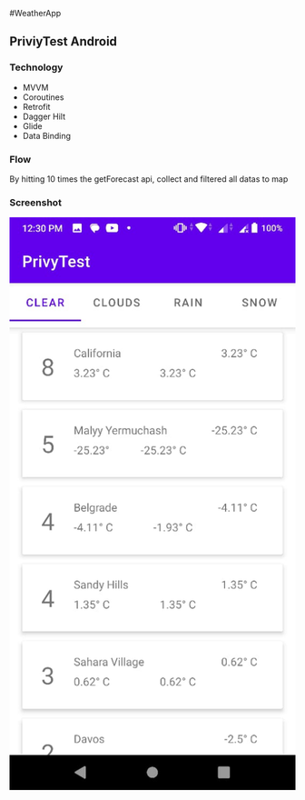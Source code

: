 #WeatherApp

## PriviyTest Android

### Technology
- MVVM
- Coroutines
- Retrofit
- Dagger Hilt
- Glide
- Data Binding

### Flow

By hitting 10 times the getForecast api, collect and filtered all datas to map


### Screenshot

![Weather App Sample](screenshot/screenshot1.jpeg)

